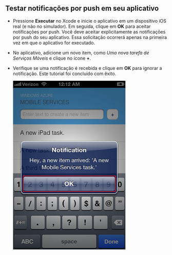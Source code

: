 
## <a id="test"></a>Testar notificações por push em seu aplicativo

* Pressione **Executar** no Xcode e inicie o aplicativo em um dispositivo iOS real (e não no simulador). Em seguida, clique em **OK** para aceitar notificações por push. Você deve aceitar explicitamente as notificações por push do seu aplicativo. Essa solicitação ocorrerá apenas na primeira vez em que o aplicativo for executado.

* No aplicativo, adicione um novo item, como _Uma nova tarefa de Serviços Móveis_ e clique no ícone **+**.

* Verifique se uma notificação é recebida e clique em **OK** para ignorar a notificação. Este tutorial foi concluído com êxito.

  	![](../articles/media/mobile-services-ios-get-started-push/mobile-quickstart-push3-ios.png)

<!---HONumber=July15_HO3-->